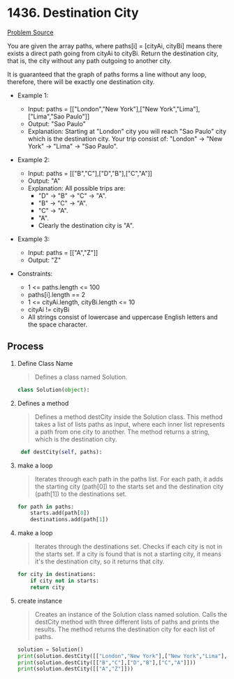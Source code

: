 # 1436. Destination City
[Problem Source](https://leetcode.com/problems/destination-city/)

You are given the array paths, where paths[i] = [cityAi, cityBi] means there exists a direct path going from cityAi to cityBi. Return the destination city, that is, the city without any path outgoing to another city.

It is guaranteed that the graph of paths forms a line without any loop, therefore, there will be exactly one destination city.


* Example 1:
    * Input: paths = [["London","New York"],["New York","Lima"],["Lima","Sao Paulo"]]
    * Output: "Sao Paulo" 
    * Explanation: Starting at "London" city you will reach "Sao Paulo" city which is the destination city. Your trip consist of: "London" -> "New York" -> "Lima" -> "Sao Paulo".

* Example 2:
    * Input: paths = [["B","C"],["D","B"],["C","A"]]
    * Output: "A"
    * Explanation: All possible trips are: 
        - "D" -> "B" -> "C" -> "A". 
        - "B" -> "C" -> "A".  
        - "C" -> "A". 
        - "A". 
        - Clearly the destination city is "A".

* Example 3:
    * Input: paths = [["A","Z"]]
    * Output: "Z"
    
* Constraints:
    - 1 <= paths.length <= 100
    - paths[i].length == 2
    - 1 <= cityAi.length, cityBi.length <= 10
    - cityAi != cityBi
    - All strings consist of lowercase and uppercase English letters and the space character.

## Process
1.  Define Class Name
    > Defines a class named Solution.
    ```python
    class Solution(object):
    ```
2.  Defines a method
    > Defines a method destCity inside the Solution class. This method takes a list of lists paths as input, where each inner list represents a path from one city to another. The method returns a string, which is the destination city.
    ```python
     def destCity(self, paths):
    ```
3.  make a loop
    > Iterates through each path in the paths list. For each path, it adds the starting city (path[0]) to the starts set and the destination city (path[1]) to the destinations set.
    ```python
    for path in paths:
        starts.add(path[0])  
        destinations.add(path[1])  
    ```
4.  make a loop
    > Iterates through the destinations set. Checks if each city is not in the starts set. If a city is found that is not a starting city, it means it's the destination city, so it returns that city.
	```python
    for city in destinations:
        if city not in starts:
        return city
    ```

5. create instance
    > Creates an instance of the Solution class named solution. Calls the destCity method with three different lists of paths and prints the results. The method returns the destination city for each list of paths.
    ```python
    solution = Solution()
    print(solution.destCity([["London","New York"],["New York","Lima"],["Lima","Sao Paulo"]]))  #   Output: "Sao Paulo"
    print(solution.destCity([["B","C"],["D","B"],["C","A"]]))  
    print(solution.destCity([["A","Z"]]))  
    ```
